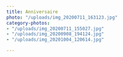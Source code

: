 ```yaml
---
title: Anniversaire
photo: "/uploads/img_20200711_163123.jpg"
category-photos:
- "/uploads/img_20200711_155027.jpg"
- "/uploads/img_20200908_194124.jpg"
- "/uploads/img_20201004_120614.jpg"

---
```

